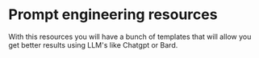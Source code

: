 # Prompt engineering resources

With this resources you will have a bunch of templates that will allow you get better results using LLM's like Chatgpt or Bard.
